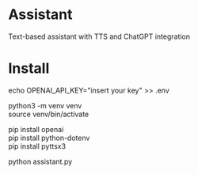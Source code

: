 # Assistant

Text-based assistant with TTS and ChatGPT integration  

# Install
echo OPENAI_API_KEY="insert your key" >> .env

python3 -m venv venv  
source venv/bin/activate  

pip install openai  
pip install python-dotenv  
pip install pyttsx3  

python assistant.py
